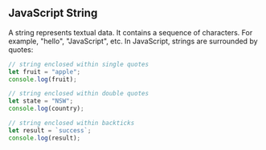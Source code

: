 ## JavaScript String

A string represents textual data. It contains a sequence of characters. For example, "hello", "JavaScript", etc. In JavaScript, strings are surrounded by quotes:

```js
// string enclosed within single quotes
let fruit = "apple";
console.log(fruit);

// string enclosed within double quotes
let state = "NSW";
console.log(country);

// string enclosed within backticks
let result = `success`;
console.log(result);
```

